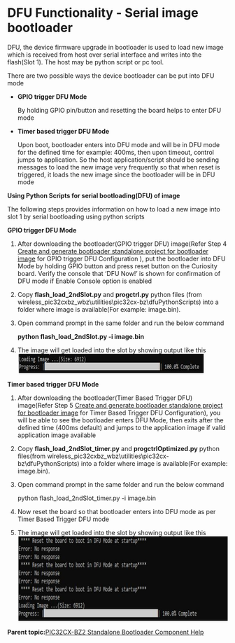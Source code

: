 # DFU Functionality - Serial image bootloader

DFU, the device firmware upgrade in bootloader is used to load new image which is received from host over serial interface and writes into the flash\(Slot 1\). The host may be python script or pc tool.

There are two possible ways the device bootloader can be put into DFU mode

-   **GPIO trigger DFU Mode**

    By holding GPIO pin/button and resetting the board helps to enter DFU mode

-   **Timer based trigger DFU Mode**

    Upon boot, bootloader enters into DFU mode and will be in DFU mode for the defined time for example: 400ms, then upon timeout, control jumps to application. So the host application/script should be sending messages to load the new image very frequently so that when reset is triggered, it loads the new image since the bootloader will be in DFU mode


**Using Python Scripts for serial bootloading\(DFU\) of image**

The following steps provides information on how to load a new image into slot 1 by serial bootloading using python scripts

**GPIO trigger DFU Mode**

1.  After downloading the bootloader\(GPIO trigger DFU\) image\(Refer Step 4 [Create and generate bootloader standalone project for bootloader image](GUID-4552A2E4-E35C-4FD0-9C01-0EE86D4F6163.md) for GPIO trigger DFU Configuration \), put the bootloader into DFU Mode by holding GPIO button and press reset button on the Curiosity board. Verify the console that ‘DFU Now!’ is shown for confirmation of DFU mode if Enable Console option is enabled
2.  Copy **flash\_load\_2ndSlot.py** and **progctrl.py** python files \(from wireless\_pic32cxbz\_wbz\\utilities\\pic32cx-bz\\dfuPythonScripts\) into a folder where image is available\(For example: image.bin\).
3.  Open command prompt in the same folder and run the below command

    **python flash\_load\_2ndSlot.py -i image.bin**

4.  The image will get loaded into the slot by showing output like this ![](GUID-D7F83DE8-807B-40FD-9C3C-715AC52F19DE-low.jpg)

**Timer based trigger DFU Mode**

1.  After downloading the bootloader\(Timer Based Trigger DFU\) image\(Refer Step 5 [Create and generate bootloader standalone project for bootloader image](GUID-4552A2E4-E35C-4FD0-9C01-0EE86D4F6163.md) for Timer Based Trigger DFU Configuration\), you will be able to see the bootloader enters DFU Mode, then exits after the defined time \(400ms default\) and jumps to the application image if valid application image available
2.  Copy **flash\_load\_2ndSlot\_timer.py** and **progctrlOptimized.py** python files\(from wireless\_pic32cxbz\_wbz\\utilities\\pic32cx-bz\\dfuPythonScripts\) into a folder where image is available\(For example: image.bin\).
3.  Open command prompt in the same folder and run the below command

    python flash\_load\_2ndSlot\_timer.py -i image.bin

4.  Now reset the board so that bootloader enters into DFU mode as per Timer Based Trigger DFU mode
5.  The image will get loaded into the slot by showing output like this ![](GUID-B1C2717D-E1F6-470C-B820-802E9383A12B-low.jpg)

**Parent topic:**[PIC32CX-BZ2 Standalone Bootloader Component Help](GUID-A04B5B1F-202B-4944-B18F-13E4857CC3CD.md)

